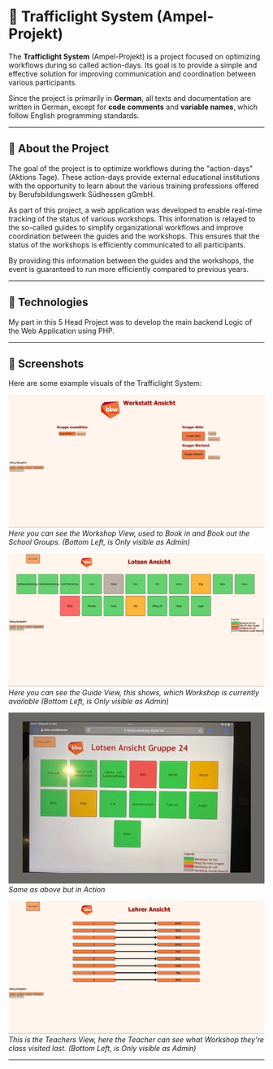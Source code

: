# 🚦 Trafficlight System (Ampel-Projekt)

The **Trafficlight System** (Ampel-Projekt) is a project focused on optimizing workflows during so called action-days. Its goal is to provide a simple and effective solution for improving communication and coordination between various participants.

Since the project is primarily in **German**, all texts and documentation are written in German, except for **code comments** and **variable names**, which follow English programming standards.

---

## 📖 **About the Project**
The goal of the project is to optimize workflows during the "action-days" (Aktions Tage). These action-days provide external educational institutions with the opportunity to learn about the various training professions offered by Berufsbildungswerk Südhessen gGmbH.

As part of this project, a web application was developed to enable real-time tracking of the status of various workshops. This information is relayed to the so-called guides to simplify organizational workflows and improve coordination between the guides and the workshops. This ensures that the status of the workshops is efficiently communicated to all participants.

By providing this information between the guides and the workshops, the event is guaranteed to run more efficiently compared to previous years.

---

## 🚀 **Technologies**
My part in this 5 Head Project was to develop the main backend Logic of the Web Application using PHP. 

---

## 📸 **Screenshots**
Here are some example visuals of the Trafficlight System:

![Screenshot 1](ReadMe-Img/sch-ws.png)  
*Here you can see the Workshop View, used to Book in and Book out the School Groups.*
*(Bottom Left, is Only visible as Admin)*

![Screenshot 2](ReadMe-Img/sch-la1.png)  
*Here you can see the Guide View, this shows, which Workshop is currently available*
*(Bottom Left, is Only visible as Admin)*

![Screenshot 3](ReadMe-Img/sch-la2.jpg)  
*Same as above but in Action*

![Screenshot 4](ReadMe-Img/sch-ta.png)  
*This is the Teachers View, here the Teacher can see what Workshop they're class visited last.*
*(Bottom Left, is Only visible as Admin)*

---

